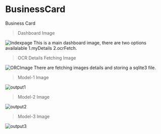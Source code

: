 # BusinessCard
Business Card
> Dashboard Image

![Indexpage](https://github.com/sureshkumaroffl/BusinessCard/assets/118538583/dd4a32af-21a1-4b61-a887-d8879946f268)
This is a main dashboard image, there are two options availalable 1.myDetails 2.ocrFetch.

> OCR Details Fetching Image

![ORCImage](https://github.com/sureshkumaroffl/BusinessCard/assets/118538583/81db9348-4831-4be5-8f10-282976ddcfc7)
There are fetching images details and storing a sqlite3 file.

> Model-1 Image

![output1](https://github.com/sureshkumaroffl/BusinessCard/assets/118538583/62272a33-8513-4950-88d6-f075b67bda1a)

> Model-2 Image

![output2](https://github.com/sureshkumaroffl/BusinessCard/assets/118538583/f22e46bb-50cd-4aaf-a143-615a79035e04)

> Model-3 Image

![output3](https://github.com/sureshkumaroffl/BusinessCard/assets/118538583/f4d520cc-f787-4c3e-b37f-9bad9db07e37)

